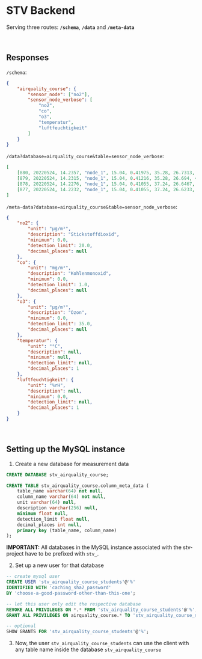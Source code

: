 # STV Backend

Serving three routes: **`/schema`**, **`/data`** and **`/meta-data`**

<br/>

## Responses

`/schema`:

```json
{
    "airquality_course": {
        "sensor_node": ["no2"],
        "sensor_node_verbose": [
            "no2",
            "co",
            "o3",
            "temperatur",
            "luftfeuchtigkeit"
        ]
    }
}
```

`/data?database=airquality_course&table=sensor_node_verbose`:

```json
[
    [880, 20220524, 14.2357, "node_1", 15.04, 0.41975, 35.28, 26.7313, 43.15],
    [879, 20220524, 14.2315, "node_1", 15.04, 0.41216, 35.28, 26.694, 43.2433],
    [878, 20220524, 14.2276, "node_1", 15.04, 0.41055, 37.24, 26.6467, 43.24],
    [877, 20220524, 14.2232, "node_1", 15.04, 0.41055, 37.24, 26.6233, 43.19]
]
```

`/meta-data?database=airquality_course&table=sensor_node_verbose`:

```json
{
    "no2": {
        "unit": "µg/m³",
        "description": "Stickstoffdioxid",
        "minimum": 0.0,
        "detection_limit": 20.0,
        "decimal_places": null
    },
    "co": {
        "unit": "mg/m³",
        "description": "Kohlenmonoxid",
        "minimum": 0.0,
        "detection_limit": 1.0,
        "decimal_places": null
    },
    "o3": {
        "unit": "µg/m³",
        "description": "Ozon",
        "minimum": 0.0,
        "detection_limit": 35.0,
        "decimal_places": null
    },
    "temperatur": {
        "unit": "°C",
        "description": null,
        "minimum": null,
        "detection_limit": null,
        "decimal_places": 1
    },
    "luftfeuchtigkeit": {
        "unit": "%rH",
        "description": null,
        "minimum": 0.0,
        "detection_limit": null,
        "decimal_places": 1
    }
}
```

<br/>

## Setting up the MySQL instance

1. Create a new database for measurement data

```sql
CREATE DATABASE stv_airquality_course;

CREATE TABLE stv_airquality_course.column_meta_data (
    table_name varchar(64) not null,
    column_name varchar(64) not null,
    unit varchar(64) null,
    description varchar(256) null,
    minimum float null,
    detection_limit float null,
    decimal_places int null,
    primary key (table_name, column_name)
);
```

**IMPORTANT:** All databases in the MySQL instance associated with the stv-project have to be prefixed with `stv_`.

2. Set up a new user for that database

```sql
-- create mysql user
CREATE USER 'stv_airquality_course_students'@'%'
IDENTIFIED WITH 'caching_sha2_password'
BY 'choose-a-good-password-other-than-this-one';

-- let this user only edit the respective database
REVOKE ALL PRIVILEGES ON *.* FROM 'stv_airquality_course_students'@'%';
GRANT ALL PRIVILEGES ON airquality_course.* TO 'stv_airquality_course_students'@'%';

-- optional
SHOW GRANTS FOR 'stv_airquality_course_students'@'%';
```

3. Now, the user `stv_airquality_course_students` can use the client with any table name inside the database `stv_airquality_course`
